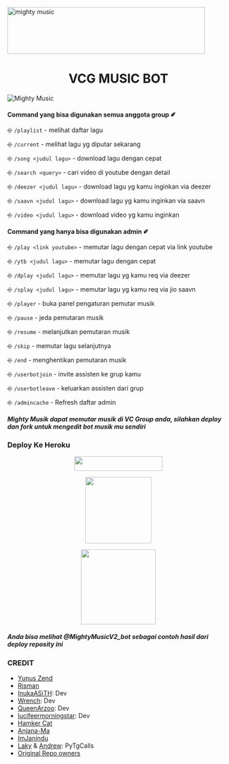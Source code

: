 <a href="https://cooltext.com"><img src="https://images.cooltext.com/5527057.gif" width="448" height="106" alt="mighty music" /></a>
<h1 align="center">VCG MUSIC BOT</h1>

![Mighty Music](https://telegra.ph/file/524dbb8894860143f7ed5.jpg)

#### Command yang bisa digunakan semua anggota group ✐

⎆ `/playlist` - melihat daftar lagu

⎆ `/current` - melihat lagu yg diputar sekarang

⎆ `/song <judul lagu>` - download lagu dengan cepat

⎆ `/search <query>` - cari video di youtube dengan detail

⎆ `/deezer <judul lagu>` - download lagu yg kamu inginkan via deezer

⎆ `/saavn <judul lagu>` - download lagu yg kamu inginkan via saavn

⎆ `/video <judul lagu>` - download video yg kamu inginkan

#### Command yang hanya bisa digunakan admin ✐
⎆ `/play <link youtube>` - memutar lagu dengan cepat via link youtube

⎆ `/ytb <judul lagu>` - memutar lagu dengan cepat 

⎆ `/dplay <judul lagu>` - memutar lagu yg kamu req via deezer

⎆ `/splay <judul lagu>` - memutar lagu yg kamu req via jio saavn

⎆ `/player` - buka panel pengaturan pemutar musik

⎆ `/pause` - jeda pemutaran musik

⎆ `/resume` - melanjutkan pemutaran musik

⎆ `/skip` - memutar lagu selanjutnya

⎆ `/end` - menghentikan pemutaran musik

⎆ `/userbotjoin` - invite assisten ke grup kamu

⎆ `/userbotleave` - keluarkan assisten dari grup

⎆ `/admincache` - Refresh daftar admin 

#### _Mighty Musik dapat memutar musik di VC Group anda, silahkan deploy dan fork untuk mengedit bot musik mu sendiri_

### **Deploy Ke Heroku</h4>**

<p align="center"><a href="https://heroku.com/deploy?template=https://github.com/Yunus-ZEND/Mighty-Music"> <img src="https://img.shields.io/badge/Click%20Untuk%20Deploy-black?style=flat&logo=heroku" width="200" height="32.45" /></a></p>

<p align="center"><a href="https://t.me/ZendYNS"><img src="https://img.shields.io/badge/My%20Contact%3F-click here-magenta?&style=flat-square?&logo=telegram" width=150px></a></p> <p align="center"><a href="https://t.me/KingUserbotSupport"><img src="https://img.shields.io/badge/Group%20Support%3F-click here-yellow?&style=flat-square?&logo=telegram" width=170px></a></p>

##### _Anda bisa melihat @MightyMusicV2_bot sebagai contoh hasil dari deploy reposity ini_

### CREDIT
- [Yunus Zend](https://github.com/Yunus-ZEND)
- [Risman](https://github.com/mrismanaziz)
- [InukaASiTH](https://github.com/InukaAsith): Dev
- [Wrench](https://github.com/EverythingSuckz/): Dev
- [QueenArzoo](https://github.com/QueenArzoo): Dev
- [lucifeermorningstar](https://github.com/lucifeermorningstar): Dev
- [Hamker Cat](https://github.com/thehamkercat/)
- [Anjana-Ma](https://github.com/Anjana-Ma)
- [ImJanindu](https://github.com/ImJanindu)
- [Laky](https://github.com/Laky-64) & [Andrew](https://github.com/AndrewLaneX): PyTgCalls
- [Original Repo owners](https://github.com/suprojects/CallsMusic)
